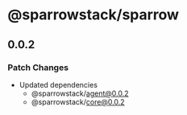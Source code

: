 # @sparrowstack/sparrow

## 0.0.2

### Patch Changes

- Updated dependencies
    - @sparrowstack/agent@0.0.2
    - @sparrowstack/core@0.0.2
